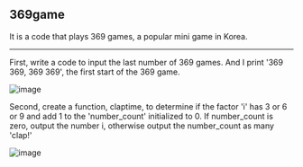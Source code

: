 ## 369game
It is a code that plays 369 games, a popular mini game in Korea.

---
First, write a code to input the last number of 369 games. And I print '369 369, 369 369', the first start of the 369 game.

![image](https://user-images.githubusercontent.com/79324847/109372795-d241a880-78ee-11eb-8406-9bba729ddd5e.png)

Second, create a function, claptime, to determine if the factor 'i' has 3 or 6 or 9 and add 1 to the 'number_count' initialized to 0. 
If number_count is zero, output the number i, otherwise output the number_count as many 'clap!'

![image](https://user-images.githubusercontent.com/79324847/109373366-a4aa2e80-78f1-11eb-87de-242cca8dff57.png)
